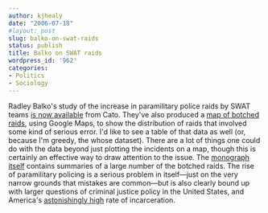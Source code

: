 ```yaml
---
author: kjhealy
date: "2006-07-18"
#layout: post
slug: balko-on-swat-raids
status: publish
title: Balko on SWAT raids
wordpress_id: '962'
categories:
- Politics
- Sociology
---
```


Radley Balko's study of the increase in paramilitary police raids by SWAT teams [is now available](http://www.cato.org/pub_display.php?pub_id=6476) from Cato. They've also produced a [map of botched raids](http://www.cato.org/raidmap/), using Google Maps, to show the distribution of raids that involved some kind of serious error. I'd like to see a table of that data as well (or, because I'm greedy, the whose dataset). There are a lot of things one could do with the data beyond just plotting the incidents on a map, though this is certainly an effective way to draw attention to the issue. The [monograph itself](http://www.cato.org/pubs/wtpapers/balko_whitepaper_2006.pdf) contains summaries of a large number of the botched raids. The rise of paramilitary policing is a serious problem in itself—just on the very narrow grounds that mistakes are common—but is also clearly bound up with larger questions of criminal justice policy in the United States, and America's [astonishingly high](http://crookedtimber.org/2006/05/26/incarceration-again/) rate of incarceration.
